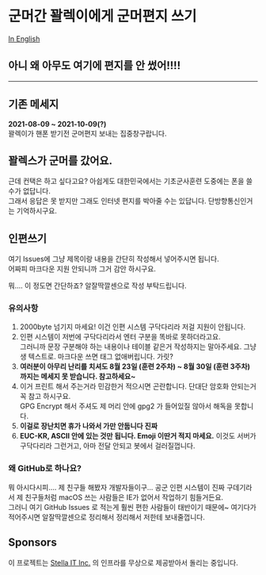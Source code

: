 # 군머간 꽐렉이에게 군머편지 쓰기
[In English](README.en.md)  

## 아니 왜 아무도 여기에 편지를 안 썼어!!!!

------

## 기존 메세지
**2021-08-09 ~ 2021-10-09(?)**  
꽐렉이가 핸폰 받기전 군머편지 보내는 집중창구랍니다.  

## 꽐렉스가 군머를 갔어요.
근데 컨택은 하고 싶다고요? 아쉽게도 대한민국에서는 기초군사훈련 도중에는 폰을 쓸 수가 없답니다.  
그래서 응답은 못 받지만 그래도 인터넷 편지를 박아줄 수는 있답니다. 단방향통신인거는 기억하시구요.  

## 인편쓰기
여기 Issues에 그냥 제목이랑 내용을 간단히 작성해서 넣어주시면 됩니다.  
어짜피 마크다운 지원 안되니까 그거 감안 하시구요.  
  
뭐.... 이 정도면 간단하죠? 알잘딱깔센으로 작성 부탁드립니다. 

### 유의사항
1. 2000byte 넘기지 마세요! 이건 인편 시스템 구닥다리라 저걸 지원이 안됩니다.  
2. 인편 시스템이 저번에 구닥다리라서 엔터 구분을 똑바로 못하더라고요.  
   그러니까 문장 구분해야 하는 내용이나 테이블 같은거 작성하지는 말아주세요. 그냥 생 텍스트로. 마크다운 쓰면 태그 없애버립니다. 가릿?  
3. **여러분이 아무리 난리를 치셔도 8월 23일 (훈련 2주차) ~ 8월 30일 (훈련 3주차) 까지는 메세지 못 받습니다. 참고하세요~**  
4. 이거 프린트 해서 주는거라 민감한거 적으시면 곤란합니다. 단대단 암호화 안되는거 꼭 참고 하시구요.  
   GPG Encrypt 해서 주셔도 제 머리 안에 gpg2 가 들어있질 않아서 해독을 못합니다.  
5. **이걸로 장난치면 휴가 나와서 가만 안둡니다 진짜**  
6. **EUC-KR, ASCII 안에 있는 것만 됩니다. Emoji 이딴거 적지 마세요.** 이것도 서버가 구닥다리라 그런거고, 아마 전달 안되고 봇에서 걸러질껍니다.  

### 왜 GitHub로 하나요?
뭐 아시다시피.... 제 친구들 해봤자 개발자들이구... 공군 인편 시스템이 진짜 구데기라서 제 친구들처럼 macOS 쓰는 사람들은 IE가 없어서 작업하기 힘들거든요.  
그러니 여기 GitHub Issues 로 적는게 훨씬 편한 사람들이 태반이기 때문에~ 여기다가 적어주시면 알잘딱깔센으로 정리해서 정리해서 저한테 보내줄껍니다.  

## Sponsors
이 프로젝트는 [Stella IT Inc.](https://stella-it.com) 의 인프라를 무상으로 제공받아서 돌리는 중입니다.  
